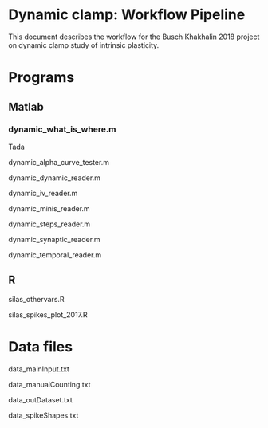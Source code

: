 Dynamic clamp: Workflow Pipeline
==================

This document describes the workflow for the Busch Khakhalin 2018 project on dynamic clamp study of intrinsic plasticity.

# Programs

## Matlab

### dynamic_what_is_where.m

Tada

dynamic_alpha_curve_tester.m

dynamic_dynamic_reader.m	

dynamic_iv_reader.m			

dynamic_minis_reader.m		

dynamic_steps_reader.m		

dynamic_synaptic_reader.m	

dynamic_temporal_reader.m	

## R

silas_othervars.R

silas_spikes_plot_2017.R



# Data files

data_mainInput.txt	

data_manualCounting.txt	

data_outDataset.txt	

data_spikeShapes.txt	
